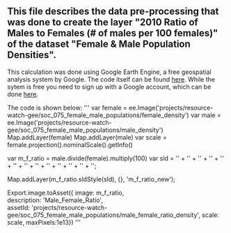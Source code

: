 ## This file describes the data pre-processing that was done to create the layer "2010 Ratio of Males to Females (# of males per 100 females)" of the dataset "Female & Male Population Densities".

This calculation was done using Google Earth Engine, a free geospatial analysis system by Google. The code itself can be found [here](https://code.earthengine.google.com/34fc95dd936fbdc29f3e623ffdae89af). While the sytem is free you need to sign up with a Google account, which can be done [here](https://earthengine.google.com/). 

The code is shown below:
'''
var female = ee.Image('projects/resource-watch-gee/soc_075_female_male_populations/female_density')
var male = ee.Image('projects/resource-watch-gee/soc_075_female_male_populations/male_density')
Map.addLayer(female)
Map.addLayer(male)
var scale = female.projection().nominalScale().getInfo()

var m_f_ratio = male.divide(female).multiply(100)
var sld = 
  '<RasterSymbolizer>' +
    '<ColorMap type="ramp" extended="false" >' +
      '<ColorMapEntry color="#d73027" quantity="0"  opacity="0" />' +
      '<ColorMapEntry color="#d73027" quantity="80" />' +
      '<ColorMapEntry color="#f46d43" quantity="90" />' +
      '<ColorMapEntry color="#fdae61" quantity="95"  />' +
      '<ColorMapEntry color="#fee090" quantity="100"  />' +
      '<ColorMapEntry color="#e0f3f8" quantity="105"  />' +
      '<ColorMapEntry color="#abd9e9" quantity="110" />' +
      '<ColorMapEntry color="#74add1" quantity="120"  />' +
      '<ColorMapEntry color="#4575b4" quantity="170"  />' +
    '</ColorMap>' +
  '</RasterSymbolizer>';  
  
Map.addLayer(m_f_ratio.sldStyle(sld), {}, 'm_f_ratio_new');
 
Export.image.toAsset({
  image: m_f_ratio,  
  description: 'Male_Female_Ratio',  
  assetId: 'projects/resource-watch-gee/soc_075_female_male_populations/male_female_ratio_density', 
  scale: scale, 
  maxPixels:1e13})
'''
